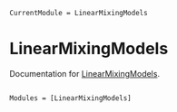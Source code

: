 ```@meta
CurrentModule = LinearMixingModels
```

# LinearMixingModels

Documentation for [LinearMixingModels](https://github.com/invenia/LinearMixingModels.jl).

```@index
```

```@autodocs
Modules = [LinearMixingModels]
```
